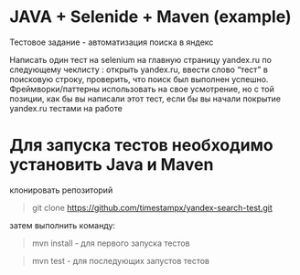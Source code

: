 # JAVA + Selenide + Maven (example)
Тестовое задание - автоматизация поиска в яндекс

Написать один тест на selenium на главную страницу yandex.ru по следующему чеклисту : открыть yandex.ru, ввести слово “тест” в поисковую строку, проверить, что поиск был выполнен успешно. Фреймворки/паттерны использовать на свое усмотрение, но с той позиции, как бы вы написали этот тест, если бы вы начали покрытие yandex.ru тестами на работе

# Для запуска тестов необходимо установить Java и Maven
клонировать репозиторий

> git clone https://github.com/timestampx/yandex-search-test.git

затем выполнить команду:

> mvn install - для первого запуска тестов

> mvn test - для последующих запустов тестов
